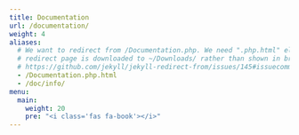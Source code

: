 ```yaml
---
title: Documentation
url: /documentation/
weight: 4
aliases:
  # We want to redirect from /Documentation.php. We need ".php.html" else the
  # redirect page is downloaded to ~/Downloads/ rather than shown in browser. See:
  # https://github.com/jekyll/jekyll-redirect-from/issues/145#issuecomment-392277818
  - /Documentation.php.html
  - /doc/info/
menu:
  main:
    weight: 20
    pre: "<i class='fas fa-book'></i>"
---
```

